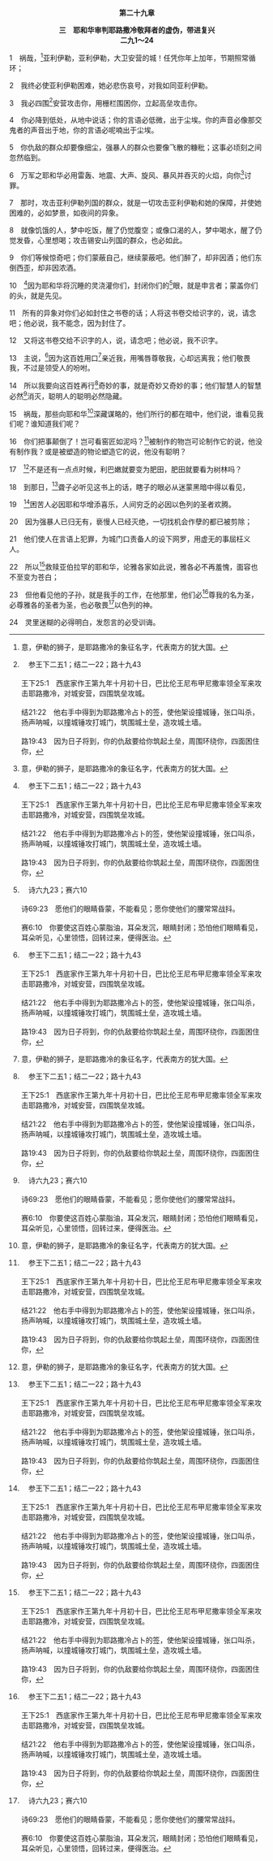 <p style="text-align:center;font-weight:bold;">第二十九章</p>

<p style="text-align:center;font-weight:bold;">三　耶和华审判耶路撒冷敬拜者的虚伪，带进复兴<br>二九1～24</p>

1　祸哉，[^1]亚利伊勒，亚利伊勒，大卫安营的城！任凭你年上加年，节期照常循环；

[^1]:意，伊勒的狮子，是耶路撒冷的象征名字，代表南方的犹大国。

2　我终必使亚利伊勒困难，她必悲伤哀号，对我如同亚利伊勒。

3　我必四围[^a]安营攻击你，用栅栏围困你，立起高垒攻击你。

[^a]:　参王下二五1；结二一22；路十九43<br><br>王下25:1　西底家作王第九年十月初十日，巴比伦王尼布甲尼撒率领全军来攻击耶路撒冷，对城安营，四围筑垒攻城。<br><br>结21:22　他右手中得到为耶路撒冷占卜的签，使他架设撞城锤，张口叫杀，扬声呐喊，以撞城锤攻打城门，筑围城土垒，造攻城土墙。<br><br>路19:43　因为日子将到，你的仇敌要给你筑起土垒，周围环绕你，四面困住你，

4　你必降到低处，从地中说话；你的言语必低微，出于尘埃。你的声音必像那交鬼者的声音出于地，你的言语必呢喃出于尘埃。

5　你仇敌的群众却要像细尘，强暴人的群众也要像飞散的糠秕；这事必顷刻之间忽然临到。

6　万军之耶和华必用雷轰、地震、大声、旋风、暴风并吞灭的火焰，向你[^1]讨罪。

[^1]:或，察访。

7　那时，攻击亚利伊勒列国的群众，就是一切攻击亚利伊勒和她的保障，并使她困难的，必如梦景，如夜间的异象。

8　就像饥饿的人，梦中吃饭，醒了仍觉腹空；或像口渴的人，梦中喝水，醒了仍觉发昏，心里想喝；攻击锡安山列国的群众，也必如此。

9　你们等候惊奇吧；你们蒙蔽自己，继续蒙蔽吧。他们醉了，却非因酒；他们东倒西歪，却非因浓酒。

10　[^a]因为耶和华将沉睡的灵浇灌你们，封闭你们的[^b]眼，就是申言者；蒙盖你们的头，就是先见。

[^a]:　罗十一8<br><br>罗11:8　如经上所记：“神给他们昏睡的灵，看不见的眼，听不见的耳，直到今日。”

[^b]:　诗六九23；赛六10<br><br>诗69:23　愿他们的眼睛昏蒙，不能看见；愿你使他们的腰常常战抖。<br><br>赛6:10　你要使这百姓心蒙脂油，耳朵发沉，眼睛封闭；恐怕他们眼睛看见，耳朵听见，心里领悟，回转过来，便得医治。

11　所有的异象对你们必如封住之书卷的话；人将这书卷交给识字的，说，请念吧；他必说，我不能念，因为封住了。

12　又将这书卷交给不识字的人，说，请念吧；他必说，我不识字。

13　主说，[^a]因为这百姓用口[^1]亲近我，用嘴唇尊敬我，心却远离我；他们敬畏我，不过是领受人的吩咐。

[^1]:北方以色列国满了酒徒(二八)，南方犹大国满了虚伪的敬拜者。这两种情形是地上堕落人类光景的特征。首先，人人都醉了，他们不爱主，却爱别的事物。第二，他们不真实，反而是虚假的。本节所描述这种虚伪的敬拜，一直持续到基督的时候(太十五1～14，约四20～24)。正如1～12，14～16节所启示的，耶和华审判了耶路撒冷敬拜者的虚伪。

[^a]:　结三三31；太十五8～9；可七6～7<br><br>结33:31　他们来到你这里如同民来聚会，坐在你面前仿佛是我的民，他们听你的话却不去行；因为他们用口多显爱情，他们的心却追随财利。<br><br>太15:8　“这百姓用嘴唇尊敬我，心却远离我；<br><br>太15:9　他们敬拜我也是徒然，因为他们将人的吩咐当作教训教导人。”<br><br>可7:6　耶稣对他们说，以赛亚指着你们假冒为善之人所申言的，是对的，如经上所记，“这百姓用嘴唇尊敬我，心却远离我；<br><br>可7:7　他们敬拜我也是徒然，因为他们将人的吩咐当作教训教导人。”

14　所以我要向这百姓再行[^a]奇妙的事，就是奇妙又奇妙的事；他们智慧人的智慧必然[^b]消灭，聪明人的聪明必然隐藏。

[^a]:　徒十三41<br><br>徒13:41　“轻慢的人哪，你们要观看，要希奇，要灭亡；因为在你们的日子，我行一件事，就是有人详细地告诉你们，你们也绝不信。”

[^b]:　伯五13；耶四九7；俄8；林前一19<br><br>伯5:13　祂叫智慧人中了自己的诡计，使狡诈人的计谋速速破灭。<br><br>耶49:7　论以东：万军之耶和华如此说，提幔中再没有智慧吗？聪明人不再有谋略吗？他们的智慧耗尽了吗？<br><br>俄1:8　耶和华说，到那日，我岂不从以东除灭智慧人，从以扫山除灭聪明吗？<br><br>林前1:19　因为经上记着：“我要灭绝智慧人的智慧，废弃通达人的通达。”

15　祸哉，那些向耶和华[^1]深藏谋略的，他们所行的都在暗中，他们说，谁看见我们呢？谁知道我们呢？

[^1]:本章所说虚伪的敬拜，虚空而没有实际(13)，盲目而没有智慧(9～12，15～16)。基督借着祂的成为肉体，带给我们宇宙的实际—三一神，就是神圣的三一，具体化在一个人耶稣基督里(约一14，17)。当我们领略这具体化的实际—在基督里的神圣三一，我们的眼睛、耳朵和悟性就得开启，我们就有智慧。基督是神赎民的实际和智慧(约十四6上，林前一24，30)，使他们成为真正敬拜神的人(约四23～24)。

16　你们把事颠倒了！岂可看窑匠如泥吗？[^a]被制作的物岂可论制作它的说，他没有制作我？或是被塑造的物论塑造它的说，他没有聪明？

[^a]:　赛四五9；罗九20<br><br>赛45:9　祸哉，那与塑造他者争论的，他不过是地上瓦片中的一块瓦片。泥土岂可对抟弄它的说，你在造作什么？所作的物岂可说，他没有手？<br><br>罗9:20　人哪，你是谁，竟向神顶嘴？被塑造者岂能对塑造他者说，你为什么这样造我？

17　[^1]不是还有一点点时候，利巴嫩就要变为肥田，肥田就要看为树林吗？

[^1]:耶和华审判耶路撒冷敬拜者的虚伪，带进复兴(17～24)。

18　到那日，[^a]聋子必听见这书上的话，瞎子的眼必从迷蒙黑暗中得以看见，

[^a]:　赛三五5；太十一5<br><br>赛35:5　那时瞎子的眼必睁开，聋子的耳必开通。<br><br>太11:5　就是瞎子看见，瘸子行走，患麻风的得洁净，聋子听见，死人复活，穷人有福音传给他们。

19　[^a]困苦人必因耶和华增添喜乐，人间穷乏的必因以色列的圣者欢腾。

[^a]:　赛六一1<br><br>赛61:1　主耶和华的灵在我身上，因为耶和华膏了我，叫我传好信息给困苦的人；祂差遣我去为伤心的人裹伤，宣扬被掳的得自由，被囚的得开释；

20　因为强暴人已归无有，亵慢人已经灭绝，一切找机会作孽的都已被剪除；

21　他们使人在言语上犯罪，为城门口责备人的设下网罗，用虚无的事屈枉义人。

22　所以[^a]救赎亚伯拉罕的耶和华，论雅各家如此说，雅各必不再羞愧，面容也不至变为苍白；

[^a]:　书二四3；参创四八16<br><br>书24:3　我将你们的祖宗亚伯拉罕从大河那边带来，领他走遍迦南全地，又使他的后裔增多，把以撒赐给他；<br><br>创48:16　那救赎我脱离一切患难的使者，赐福与这两个少年人。愿他们归在我的名下，和我祖亚伯拉罕、我父以撒的名下。又愿他们在这地生养众多。

23　但他看见他的子孙，就是我手的工作，在他那里，他们必[^a]尊我的名为圣，必尊雅各的圣者为圣，也必敬畏[^b]以色列的神。

[^a]:　太六9；路十一2；彼前三15<br><br>太6:9　所以你们要这样祷告：我们在诸天之上的父，愿你的名被尊为圣，<br><br>路11:2　耶稣说，你们祷告的时候，要说，父啊，愿你的名被尊为圣，愿你的国来临。<br><br>彼前3:15　只要心里尊基督为圣，以祂为主，常作准备，好对每一个问你们里面盼望因由的人有所答辩，

[^b]:　太十五31；路一68<br><br>太15:31　以致群众都希奇，因看见哑巴说话，残废的痊愈，瘸子行走，瞎子看见；他们就荣耀以色列的神。<br><br>路1:68　主以色列的神是当受颂赞的，因祂眷顾祂的百姓，为他们施行救赎，

24　灵里迷糊的必得明白，发怨言的必受训诲。
